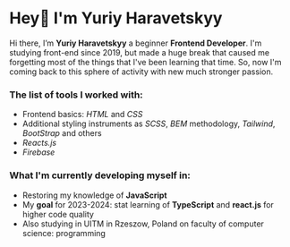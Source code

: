 # Hey👋 I'm Yuriy Haravetskyy

Hi there, I’m **Yuriy Haravetskyy** a beginner **Frontend Developer**. I'm studying front-end since 2019, but made a huge break that caused me forgetting most of the things that I've been learning that time. So, now I'm coming back to this sphere of activity with new much stronger passion.

### The list of tools I worked with:

- Frontend basics: _HTML_ and _CSS_
- Additional styling instruments as _SCSS_, _BEM_ methodology, _Tailwind_, _BootStrap_ and others
- _Reacts.js_
- _Firebase_

### What I'm currently developing myself in:

- Restoring my knowledge of **JavaScript**
- My **goal** for 2023-2024: stat learning of **TypeScript** and **react.js** for higher code quality
- Also studying in UITM in Rzeszow, Poland on faculty of computer science: programming

